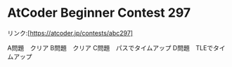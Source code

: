 # AtCoder Beginner Contest 297

リンク:[https://atcoder.jp/contests/abc297]

A問題　クリア
B問題　クリア
C問題　パスでタイムアップ
D問題　TLEでタイムアップ

